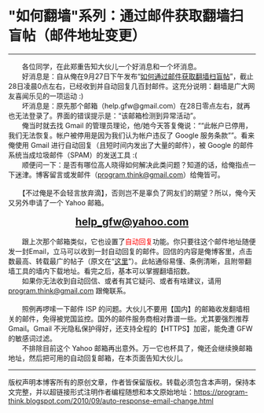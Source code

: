 # "如何翻墙"系列：通过邮件获取翻墙扫盲帖（邮件地址变更） 

-----

<div class="post-body entry-content">
　　各位同学，在此郑重告知大伙儿一个好消息和一个坏消息。<br/>
　　好消息是：自从俺在9月27日下午发布“<a href="../../2010/09/use-email-get-gfw-howto.md">如何通过邮件获取翻墙扫盲帖</a>”，截止28日凌晨0点左右，已经收到并自动回复几百封邮件。这充分说明：翻墙是广大网友喜闻乐见的一项运动 :)<br/>
　　坏消息是：原先那个邮箱（help.gfw@gmail.com）在28日零点左右，就再也无法登录了。界面的错误提示是：“该邮箱检测到异常活动”。<br/>
　　俺当时就去找 Gmail 的管理员理论，他/她今天答复俺说：“<q>此帐户已停用，我们无法恢复。帐户被停用是因为我们认为帐户违反了 Google 服务条款</q>”。看来俺使用 Gmail 进行自动回复（且短时间内发出了大量的邮件），被 Google 的邮件系统当成垃圾邮件（SPAM）的发送工具 :(<br/>
　　顺便问一下：是否有哪位高人晓得如何解决此类问题？知道的话，给俺指点一下迷津。博客留言或发邮件（<a href="mailto:program.think@gmail.com">program.think@gmail.com</a>）给俺皆可。<br/>
<br/>
　　【不过俺是不会轻言放弃滴】，否则岂不是辜负了网友们的期望？所以，俺今天又另外申请了一个 Yahoo 邮箱。<a name="more"></a><br/>
<br/>
<center><span style="font-weight:bold;font-size:150%;"><a href="mailto:help_gfw@yahoo.com">help_gfw@yahoo.com</a></span></center><br/>
　　跟上次那个邮箱类似，它也设置了<span style="color:red;">自动回复</span>功能。你只要往这个邮件地址随便发一封Email，立马可以收到一封自动回复的邮件。回信的内容是俺博客里，点击数最高、转载最广的帖子（原文在“<a href="../../2009/05/how-to-break-through-gfw.md">这里</a>”）。此帖通俗易懂、条例清晰，且附带翻墙工具的墙内下载地址。看完之后，基本可以掌握翻墙招数。<br/>
　　如果你无法收到自动回信、或者有其它疑问、或者有啥建议，请用 <a href="mailto:program.think@gmail.com">program.think@gmail.com</a> 跟俺联系。<br/>
<br/>
　　照例再啰嗦一下邮件 ISP 的问题。大伙儿不要用【国内】的邮箱收发翻墙相关的邮件，免得被党国监控。国外的邮件服务商相对靠谱一些。尤其要强烈推荐 Gmail。Gmail 不光隐私保护得好，还支持全程的【HTTPS】加密，能免遭 GFW 的敏感词过滤。<br/>
　　不排除目前这个 Yahoo 邮箱再出意外。万一它也杯具了，俺还会继续换邮箱地址，然后把可用的自动回复邮箱，在本页面告知大伙儿。
</div>


------------------------------------------------

版权声明本博客所有的原创文章，作者皆保留版权。转载必须包含本声明，保持本文完整，并以超链接形式注明作者编程随想和本文原始地址：https://program-think.blogspot.com/2010/09/auto-response-email-change.html
